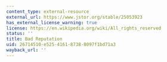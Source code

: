 ```yaml
---
content_type: external-resource
external_url: https://www.jstor.org/stable/25053923
has_external_license_warning: true
license: https://en.wikipedia.org/wiki/All_rights_reserved
status: ''
title: Bad Reputation
uid: 26714510-e525-4161-8738-8097f1bd71a3
wayback_url: ''
---
```

